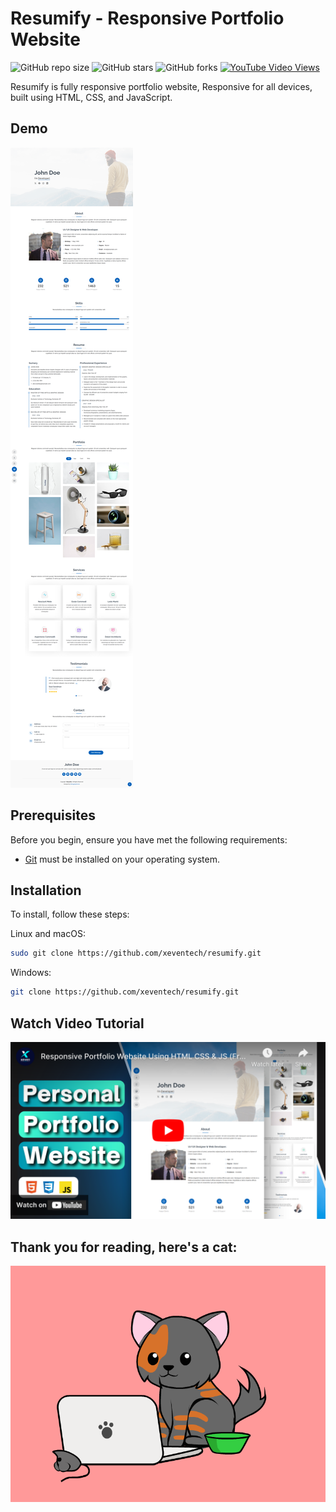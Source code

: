 # Resumify - Responsive Portfolio Website

![GitHub repo size](https://img.shields.io/github/repo-size/xeventech/resumify)
![GitHub stars](https://img.shields.io/github/stars/xeventech/resumify?style=social)
![GitHub forks](https://img.shields.io/github/forks/xeventech/resumify?style=social)
[![YouTube Video Views](https://img.shields.io/youtube/views/2i87NU8tDeM?style=social)](https://youtu.be/2i87NU8tDeM)

Resumify is fully responsive portfolio website, Responsive for all devices, built using HTML, CSS, and JavaScript.

## Demo

![Desktop Demo](https://github.com/XevenTech/projects_snapshots/blob/main/resumify/demo.png?raw=true "Desktop Demo")

## Prerequisites

Before you begin, ensure you have met the following requirements:

* [Git](https://git-scm.com/downloads "Download Git") must be installed on your operating system.

## Installation

To install, follow these steps:

Linux and macOS:

```bash
sudo git clone https://github.com/xeventech/resumify.git
```

Windows:

```bash
git clone https://github.com/xeventech/resumify.git
```

## Watch Video Tutorial

[![Watch Video](https://github.com/XevenTech/projects_snapshots/blob/main/resumify/thumbnail.png?raw=true "Play")](https://youtu.be/2i87NU8tDeM)


## Thank you for reading, here's a cat:

![Cat](https://github.com/XevenTech/xeventech/blob/main/cat.gif?raw=true "Thank You")
